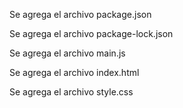 Se agrega el archivo package.json

Se agrega el archivo package-lock.json

Se agrega el archivo main.js

Se agrega el archivo index.html

Se agrega el archivo style.css
